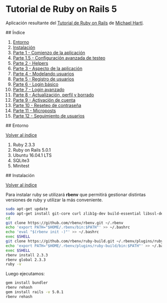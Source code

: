 # Tutorial de Ruby on Rails 5

Aplicación resultante del [Tutorial de Ruby on Rails](http://www.railstutorial.org/) de [Michael Hartl](http://www.michaelhartl.com/).

<div id='index'/>
## Índice

1. [Entorno](#seccion01)
2. [Instalación](#seccion02)
3. [Parte 1 - Comienzo de la aplicación](https://github.com/Elolawyn/Rails5Tutorial/tree/master/docs/01/README.md)
4. [Parte 1.5 - Configuración avanzada de testeo](https://github.com/Elolawyn/Rails5Tutorial/tree/master/docs/01_5/README.md)
5. [Parte 2 - Helpers](https://github.com/Elolawyn/Rails5Tutorial/tree/master/docs/02/README.md)
6. [Parte 3 - Aspecto de la aplicación](https://github.com/Elolawyn/Rails5Tutorial/tree/master/docs/03/README.md)
7. [Parte 4 - Modelando usuarios](https://github.com/Elolawyn/Rails5Tutorial/tree/master/docs/04/README.md)
8. [Parte 5 - Registro de usuarios](https://github.com/Elolawyn/Rails5Tutorial/tree/master/docs/05/README.md)
9. [Parte 6 - Login básico](https://github.com/Elolawyn/Rails5Tutorial/tree/master/docs/06/README.md)
10. [Parte 7 - Login avanzado](https://github.com/Elolawyn/Rails5Tutorial/tree/master/docs/07/README.md)
10. [Parte 8 - Actualización, perfil y borrado](https://github.com/Elolawyn/Rails5Tutorial/tree/master/docs/08/README.md)
10. [Parte 9 - Activación de cuenta](https://github.com/Elolawyn/Rails5Tutorial/tree/master/docs/09/README.md)
10. [Parte 10 - Reseteo de contraseña](https://github.com/Elolawyn/Rails5Tutorial/tree/master/docs/10/README.md)
10. [Parte 11 - Microposts](https://github.com/Elolawyn/Rails5Tutorial/tree/master/docs/11/README.md)
10. [Parte 12 - Seguimiento de usuarios](https://github.com/Elolawyn/Rails5Tutorial/tree/master/docs/12/README.md)

<div id='seccion01'/>
## Entorno

[Volver al índice](#index)

1. Ruby 2.3.3
2. Ruby on Rails 5.0.1
3. Ubuntu 16.04.1 LTS
4. SQLite3
5. Minitest

<div id='seccion02'/>
## Instalación

[Volver al índice](#index)

Para instalar ruby se utilizará **rbenv** que permitirá gestionar distintas versiones de ruby y utilizar la más conveniente.

```bash
sudo apt-get update
sudo apt-get install git-core curl zlib1g-dev build-essential libssl-dev libreadline-dev libyaml-dev libsqlite3-dev sqlite3 libxml2-dev libxslt1-dev libcurl4-openssl-dev python-software-properties libffi-dev
cd
git clone https://github.com/rbenv/rbenv.git ~/.rbenv
echo 'export PATH="$HOME/.rbenv/bin:$PATH"' >> ~/.bashrc
echo 'eval "$(rbenv init -)"' >> ~/.bashrc
exec $SHELL
git clone https://github.com/rbenv/ruby-build.git ~/.rbenv/plugins/ruby-build
echo 'export PATH="$HOME/.rbenv/plugins/ruby-build/bin:$PATH"' >> ~/.bashrc
exec $SHELL
rbenv install 2.3.3
rbenv global 2.3.3
ruby -v
```

Luego ejecutamos:

```bash
gem install bundler
rbenv rehash
gem install rails -v 5.0.1
rbenv rehash
```

